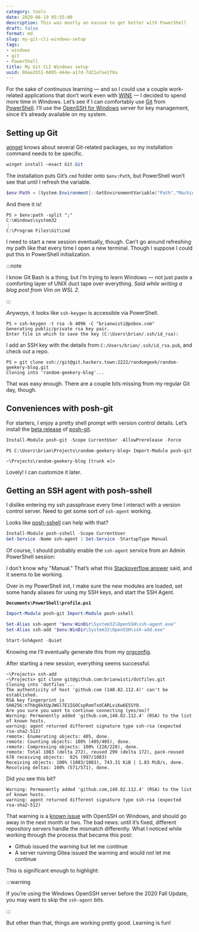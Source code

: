 ```yaml
---
category: tools
date: 2020-06-19 05:55:00
description: This was mostly an excuse to get better with PowerShell
draft: false
format: md
slug: my-git-cli-windows-setup
tags:
- windows
- git
- PowerShell
title: My Git CLI Windows setup
uuid: 06ae2b51-6005-444e-a17d-7d21e7ae1f8a
---
```


For the sake of continuous learning — and so I could use a couple work-related
applications that don’t work even with [WINE][wine] — I decided to spend more
time in Windows.  Let’s see if I can comfortably use [Git][git] from
[PowerShell][powershell].  I’ll use the [OpenSSH for Windows][openssh-windows]
server for key management, since it’s already available on my system.

## Setting up Git

[winget][] knows about several Git-related packages, so my installation command
needs to be specific.

``` powershell
winget install –exact Git.Git
```

The installation puts Git’s `cmd` folder onto `$env:Path`, but PowerShell
won’t see that until I refresh the variable.

``` powershell
$env:Path = [System.Environment]::GetEnvironmentVariable("Path","Machine") + ";" + [System.Environment]::GetEnvironmentVariable("Path","User")
```

And there it is!

``` text
PS > $env:path -split ";"
C:\Windows\system32
⋮
C:\Program Files\Git\cmd
```

I need to start a new session eventually, though.  Can’t go around refreshing
my path like that every time I open a new terminal.  Though I suppose I could
put this in PowerShell initialization.

:::note

I know Git Bash is a thing, but I’m trying to learn Windows — not just paste a
comforting layer of UNIX duct tape over everything.  *Said while writing a blog
post from Vim on WSL 2.*

:::

*Anyways*, it looks like ``ssh-keygen`` is accessible via PowerShell.

``` text
PS > ssh-keygen -t rsa -b 4096 -C "brianwisti@pobox.com"
Generating public/private rsa key pair.
Enter file in which to save the key (C:\Users\brian/.ssh/id_rsa):
```

I add an SSH key with the details from `C:/Users/brian/.ssh/id_rsa.pub`, and
check out a repo.

``` text
PS > git clone ssh://git@git.hackers.town:2222/randomgeek/random-geekery-blog.git
Cloning into 'random-geekery-blog'...
```

That was easy enough.  There are a couple bits missing from my regular Git day,
though.

## Conveniences with posh-git

For starters, I enjoy a pretty shell prompt with version control details.
Let’s install the [beta release][beta-release] of [posh-git][].

``` powershell
Install-Module posh-git -Scope CurrentUser -AllowPrerelease -Force
```

``` text
PS C:\Users\brian\Projects\random-geekery-blog> Import-Module posh-git

~\Projects\random-geekery-blog [trunk ≡]>
```

Lovely! I can customize it later.

## Getting an SSH agent with posh-sshell

I dislike entering my ssh passphrase every time I interact with a version
control server.  Need to get some sort of `ssh-agent` working.

Looks like [posh-sshell][] can help with that?

``` powershell
Install-Module posh-sshell -Scope CurrentUser
Get-Service -Name ssh-agent | Set-Service -StartupType Manual
```

Of course, I should probably enable the ``ssh-agent`` service from an Admin
PowerShell session:

I don’t know why "Manual." That’s what this [Stackoverflow
answer][stackoverflow-answer] said, and it seems to be working.

Over in my PowerShell init, I make sure the new modules are loaded, set some
handy aliases for using my SSH keys, and start the SSH Agent.

**`Documents\PowerShell\profile.ps1`**

```powershell
Import-Module posh-git Import-Module posh-sshell

Set-Alias ssh-agent "$env:WinDir\System32\OpenSSH\ssh-agent.exe"
Set-Alias ssh-add "$env:WinDir\System32\OpenSSH\ssh-add.exe"

Start-SshAgent -Quiet
```

Knowing me I’ll eventually generate this from my [orgconfig][].

After starting a new session, everything seems successful.

``` text
~\Projects> ssh-add
~\Projects> git clone git@github.com:brianwisti/dotfiles.git
Cloning into 'dotfiles'...
The authenticity of host 'github.com (140.82.112.4)' can't be established.
RSA key fingerprint is SHA256:nThbg6kXUpJWGl7E1IGOCspRomTxdCARLviKw6E5SY8.
Are you sure you want to continue connecting (yes/no)?
Warning: Permanently added 'github.com,140.82.112.4' (RSA) to the list of known hosts.
warning: agent returned different signature type ssh-rsa (expected rsa-sha2-512)
remote: Enumerating objects: 405, done.
remote: Counting objects: 100% (405/405), done.
remote: Compressing objects: 100% (228/228), done.
remote: Total 1083 (delta 272), reused 299 (delta 172), pack-reused 678 receiving objects:  92% (997/1083)
Receiving objects: 100% (1083/1083), 743.31 KiB | 1.83 MiB/s, done.
Resolving deltas: 100% (571/571), done.
```

Did you see this bit?

``` text
Warning: Permanently added 'github.com,140.82.112.4' (RSA) to the list of known hosts.
warning: agent returned different signature type ssh-rsa (expected rsa-sha2-512)
```

That warning is a [known issue][known-issue] with OpenSSH on Windows, and
should go away in the next month or two. The bad news: until it’s fixed,
different repository servers handle the mismatch differently. What I noticed
while working through the process that became this post:

- Github issued the warning but let me continue
- A server running Gitea issued the warning and would *not* let me continue

This is significant enough to highlight:

:::warning

If you’re using the Windows OpenSSH server before the 2020 Fall Update, you
may want to skip the `ssh-agent` bits.

:::

But other than that, things are working pretty good. Learning is fun!

[wine]: https://winehq.org
[git]: https://git-scm.com/
[powershell]: https://docs.microsoft.com/en-us/powershell/
[openssh-windows]: https://docs.microsoft.com/en-us/windows-server/administration/openssh/openssh_install_firstuse
[winget]: https://docs.microsoft.com/en-us/windows/package-manager/winget/
[beta-release]: https://github.com/dahlbyk/posh-git
[posh-git]: https://www.powershellgallery.com/packages/posh-git/
[posh-sshell]: https://www.powershellgallery.com/packages/posh-sshell/0.3.1
[stackoverflow-answer]: https://stackoverflow.com/a/53606760
[orgconfig]: /config
[known-issue]: https://github.com/PowerShell/Win32-OpenSSH/issues/1551
